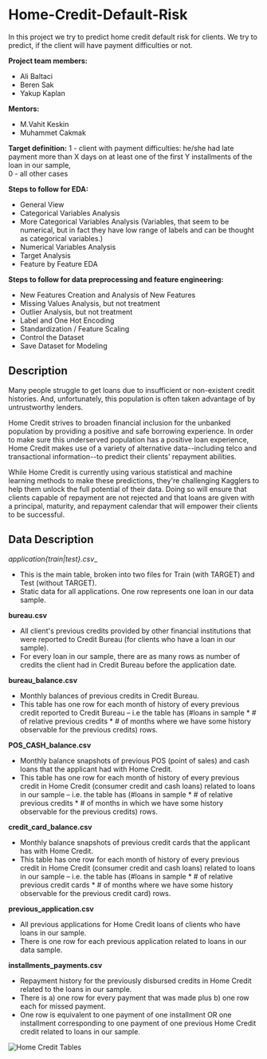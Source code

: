 # Home-Credit-Default-Risk

In this project we try to predict home credit default risk for clients. We try to predict, if the client will have payment difficulties or not.

__Project team members:__

- Ali Baltaci
- Beren Sak
- Yakup Kaplan

__Mentors:__

- M.Vahit Keskin
- Muhammet Cakmak


__Target definition:__ 
1 - client with payment difficulties: he/she had late payment more than X days on at least one of the first Y installments of the loan in our sample,              
0 - all other cases


__Steps to follow for EDA:__

- General View
- Categorical Variables Analysis
- More Categorical Variables Analysis (Variables, that seem to be numerical, but in fact they have low range of labels and can be thought as categorical variables.)
- Numerical Variables Analysis
- Target Analysis
- Feature by Feature EDA

__Steps to follow for data preprocessing and feature engineering:__

- New Features Creation and Analysis of New Features
- Missing Values Analysis, but not treatment
- Outlier Analysis, but not treatment
- Label and One Hot Encoding
- Standardization / Feature Scaling
- Control the Dataset
- Save Dataset for Modeling

## Description

Many people struggle to get loans due to insufficient or non-existent credit histories. And, unfortunately, this population is often taken advantage of by untrustworthy lenders.

Home Credit strives to broaden financial inclusion for the unbanked population by providing a positive and safe borrowing experience. In order to make sure this underserved population has a positive loan experience, Home Credit makes use of a variety of alternative data--including telco and transactional information--to predict their clients' repayment abilities.

While Home Credit is currently using various statistical and machine learning methods to make these predictions, they're challenging Kagglers to help them unlock the full potential of their data. Doing so will ensure that clients capable of repayment are not rejected and that loans are given with a principal, maturity, and repayment calendar that will empower their clients to be successful.

## Data Description

__application_{train|test}.csv__
- This is the main table, broken into two files for Train (with TARGET) and Test (without TARGET).
- Static data for all applications. One row represents one loan in our data sample.

__bureau.csv__

- All client's previous credits provided by other financial institutions that were reported to Credit Bureau (for clients who have a loan in our sample).
- For every loan in our sample, there are as many rows as number of credits the client had in Credit Bureau before the application date.

__bureau_balance.csv__

- Monthly balances of previous credits in Credit Bureau.
- This table has one row for each month of history of every previous credit reported to Credit Bureau – i.e the table has (#loans in sample * # of relative previous credits * # of months where we have some history observable for the previous credits) rows.

__POS_CASH_balance.csv__

- Monthly balance snapshots of previous POS (point of sales) and cash loans that the applicant had with Home Credit.
- This table has one row for each month of history of every previous credit in Home Credit (consumer credit and cash loans) related to loans in our sample – i.e. the table has (#loans in sample * # of relative previous credits * # of months in which we have some history observable for the previous credits) rows.

__credit_card_balance.csv__

- Monthly balance snapshots of previous credit cards that the applicant has with Home Credit.
- This table has one row for each month of history of every previous credit in Home Credit (consumer credit and cash loans) related to loans in our sample – i.e. the table has (#loans in sample * # of relative previous credit cards * # of months where we have some history observable for the previous credit card) rows.

__previous_application.csv__

- All previous applications for Home Credit loans of clients who have loans in our sample.
- There is one row for each previous application related to loans in our data sample.

__installments_payments.csv__

- Repayment history for the previously disbursed credits in Home Credit related to the loans in our sample.
- There is a) one row for every payment that was made plus b) one row each for missed payment.
- One row is equivalent to one payment of one installment OR one installment corresponding to one payment of one previous Home Credit credit related to loans in our sample.

![Home Credit Tables](https://storage.googleapis.com/kaggle-media/competitions/home-credit/home_credit.png)
